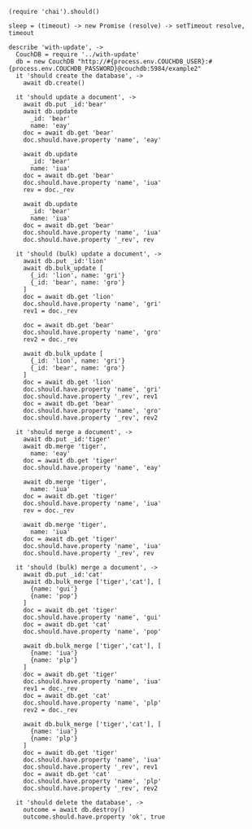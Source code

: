     (require 'chai').should()

    sleep = (timeout) -> new Promise (resolve) -> setTimeout resolve, timeout

    describe 'with-update', ->
      CouchDB = require '../with-update'
      db = new CouchDB "http://#{process.env.COUCHDB_USER}:#{process.env.COUCHDB_PASSWORD}@couchdb:5984/example2"
      it 'should create the database', ->
        await db.create()

      it 'should update a document', ->
        await db.put _id:'bear'
        await db.update
          _id: 'bear'
          name: 'eay'
        doc = await db.get 'bear'
        doc.should.have.property 'name', 'eay'

        await db.update
          _id: 'bear'
          name: 'iua'
        doc = await db.get 'bear'
        doc.should.have.property 'name', 'iua'
        rev = doc._rev

        await db.update
          _id: 'bear'
          name: 'iua'
        doc = await db.get 'bear'
        doc.should.have.property 'name', 'iua'
        doc.should.have.property '_rev', rev

      it 'should (bulk) update a document', ->
        await db.put _id:'lion'
        await db.bulk_update [
          {_id: 'lion', name: 'gri'}
          {_id: 'bear', name: 'gro'}
        ]
        doc = await db.get 'lion'
        doc.should.have.property 'name', 'gri'
        rev1 = doc._rev

        doc = await db.get 'bear'
        doc.should.have.property 'name', 'gro'
        rev2 = doc._rev

        await db.bulk_update [
          {_id: 'lion', name: 'gri'}
          {_id: 'bear', name: 'gro'}
        ]
        doc = await db.get 'lion'
        doc.should.have.property 'name', 'gri'
        doc.should.have.property '_rev', rev1
        doc = await db.get 'bear'
        doc.should.have.property 'name', 'gro'
        doc.should.have.property '_rev', rev2

      it 'should merge a document', ->
        await db.put _id:'tiger'
        await db.merge 'tiger',
          name: 'eay'
        doc = await db.get 'tiger'
        doc.should.have.property 'name', 'eay'

        await db.merge 'tiger',
          name: 'iua'
        doc = await db.get 'tiger'
        doc.should.have.property 'name', 'iua'
        rev = doc._rev

        await db.merge 'tiger',
          name: 'iua'
        doc = await db.get 'tiger'
        doc.should.have.property 'name', 'iua'
        doc.should.have.property '_rev', rev

      it 'should (bulk) merge a document', ->
        await db.put _id:'cat'
        await db.bulk_merge ['tiger','cat'], [
          {name: 'gui'}
          {name: 'pop'}
        ]
        doc = await db.get 'tiger'
        doc.should.have.property 'name', 'gui'
        doc = await db.get 'cat'
        doc.should.have.property 'name', 'pop'

        await db.bulk_merge ['tiger','cat'], [
          {name: 'iua'}
          {name: 'plp'}
        ]
        doc = await db.get 'tiger'
        doc.should.have.property 'name', 'iua'
        rev1 = doc._rev
        doc = await db.get 'cat'
        doc.should.have.property 'name', 'plp'
        rev2 = doc._rev

        await db.bulk_merge ['tiger','cat'], [
          {name: 'iua'}
          {name: 'plp'}
        ]
        doc = await db.get 'tiger'
        doc.should.have.property 'name', 'iua'
        doc.should.have.property '_rev', rev1
        doc = await db.get 'cat'
        doc.should.have.property 'name', 'plp'
        doc.should.have.property '_rev', rev2

      it 'should delete the database', ->
        outcome = await db.destroy()
        outcome.should.have.property 'ok', true
